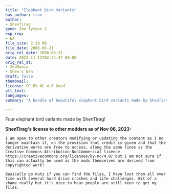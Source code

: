 ```yaml
---
title: "Elephant Bird Variants"
has_author: true
author: 
- ShenTirag
game: Zoo Tycoon 2
exp_req: 
- EA
file_size: 2.20 MB
file_date: 2008-08-21
orig_rel_date: 2008-08-21
date: 2023-11-12T02:24:47-08:00
orig_rel_at: 
- ZooMania
- Shen's Den
draft: false
thumbnail: 
license: CC BY-NC 4.0 Deed
alt_text: 
languages:
summary: "A bundle of beautiful elephant bird variants made by ShenTirag!"

---
```


Four elephant bird variants made by ShenTirag!

**ShenTirag's license to other modders as of Nov 08, 2023:**

`I am open to other creators modifying or updating the content as I no longer maintain it, on the provision that credit is given and that the derivative works are free to access, along the same lines as the Creative Commons-Attribution-NonCommercial licence https://creativecommons.org/licenses/by-nc/4.0/ but I am not sure if this can actually be used as the mods themselves are derived from copyrighted work!`

`Basically go nuts if you can find the files, I have lost them all over time with several hard drive crashes and life challenges. Bit of a shame really but it's nice to hear people are still keen to get my files.`